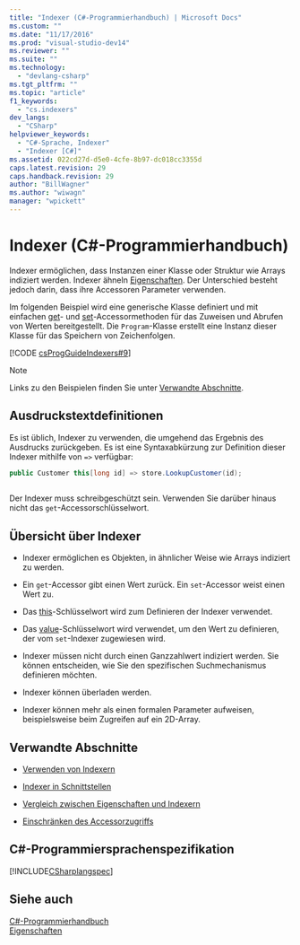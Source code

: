 ```yaml
---
title: "Indexer (C#-Programmierhandbuch) | Microsoft Docs"
ms.custom: ""
ms.date: "11/17/2016"
ms.prod: "visual-studio-dev14"
ms.reviewer: ""
ms.suite: ""
ms.technology: 
  - "devlang-csharp"
ms.tgt_pltfrm: ""
ms.topic: "article"
f1_keywords: 
  - "cs.indexers"
dev_langs: 
  - "CSharp"
helpviewer_keywords: 
  - "C#-Sprache, Indexer"
  - "Indexer [C#]"
ms.assetid: 022cd27d-d5e0-4cfe-8b97-dc018cc3355d
caps.latest.revision: 29
caps.handback.revision: 29
author: "BillWagner"
ms.author: "wiwagn"
manager: "wpickett"
---
```

# Indexer (C#-Programmierhandbuch)
Indexer ermöglichen, dass Instanzen einer Klasse oder Struktur wie Arrays indiziert werden.  Indexer ähneln [Eigenschaften](../../../csharp/programming-guide/classes-and-structs/properties.md). Der Unterschied besteht jedoch darin, dass ihre Accessoren Parameter verwenden.  
  
 Im folgenden Beispiel wird eine generische Klasse definiert und mit einfachen [get](../../../csharp/language-reference/keywords/get.md)\- und [set](../../../csharp/language-reference/keywords/set.md)\-Accessormethoden für das Zuweisen und Abrufen von Werten bereitgestellt.  Die `Program`\-Klasse erstellt eine Instanz dieser Klasse für das Speichern von Zeichenfolgen.  
  
 [!CODE [csProgGuideIndexers#9](../CodeSnippet/VS_Snippets_VBCSharp/csProgGuideIndexers#9)]  
  
> [!NOTE]
>  Links zu den Beispielen finden Sie unter [Verwandte Abschnitte](../../../csharp/programming-guide/indexers/index.md#BKMK_RelatedSections).  
  
## Ausdruckstextdefinitionen  
 Es ist üblich, Indexer zu verwenden, die umgehend das Ergebnis des Ausdrucks zurückgeben.  Es ist eine Syntaxabkürzung zur Definition dieser Indexer mithilfe von `=>` verfügbar:  
  
```c#  
public Customer this[long id] => store.LookupCustomer(id);  
  
```  
  
 Der Indexer muss schreibgeschützt sein. Verwenden Sie darüber hinaus nicht das `get`\-Accessorschlüsselwort.  
  
## Übersicht über Indexer  
  
-   Indexer ermöglichen es Objekten, in ähnlicher Weise wie Arrays indiziert zu werden.  
  
-   Ein `get`\-Accessor gibt einen Wert zurück.  Ein `set`\-Accessor weist einen Wert zu.  
  
-   Das [this](../../../csharp/language-reference/keywords/this.md)\-Schlüsselwort wird zum Definieren der Indexer verwendet.  
  
-   Das [value](../../../csharp/language-reference/keywords/value.md)\-Schlüsselwort wird verwendet, um den Wert zu definieren, der vom `set`\-Indexer zugewiesen wird.  
  
-   Indexer müssen nicht durch einen Ganzzahlwert indiziert werden. Sie können entscheiden, wie Sie den spezifischen Suchmechanismus definieren möchten.  
  
-   Indexer können überladen werden.  
  
-   Indexer können mehr als einen formalen Parameter aufweisen, beispielsweise beim Zugreifen auf ein 2D\-Array.  
  
##  <a name="BKMK_RelatedSections"></a> Verwandte Abschnitte  
  
-   [Verwenden von Indexern](../../../csharp/programming-guide/indexers/using-indexers.md)  
  
-   [Indexer in Schnittstellen](../../../csharp/programming-guide/indexers/indexers-in-interfaces.md)  
  
-   [Vergleich zwischen Eigenschaften und Indexern](../../../csharp/programming-guide/indexers/comparison-between-properties-and-indexers.md)  
  
-   [Einschränken des Accessorzugriffs](../../../csharp/programming-guide/classes-and-structs/restricting-accessor-accessibility.md)  
  
## C\#\-Programmiersprachenspezifikation  
 [!INCLUDE[CSharplangspec](../../../csharp/language-reference/keywords/includes/csharplangspec_md.md)]  
  
## Siehe auch  
 [C\#\-Programmierhandbuch](../../../csharp/programming-guide/index.md)   
 [Eigenschaften](../../../csharp/programming-guide/classes-and-structs/properties.md)